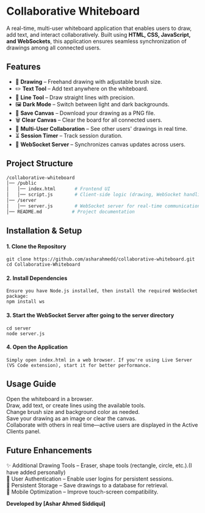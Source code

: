 # **Collaborative Whiteboard**  

A real-time, multi-user whiteboard application that enables users to draw, add text, and interact collaboratively. Built using **HTML, CSS, JavaScript, and WebSockets**, this application ensures seamless synchronization of drawings among all connected users.  

## **Features**  

- 🎨 **Drawing** – Freehand drawing with adjustable brush size.  
- ✏️ **Text Tool** – Add text anywhere on the whiteboard.  
- 📏 **Line Tool** – Draw straight lines with precision.  
- 🖼️ **Dark Mode** – Switch between light and dark backgrounds.  
- 💾 **Save Canvas** – Download your drawing as a PNG file.  
- 🗑️ **Clear Canvas** – Clear the board for all connected users.  
- 👥 **Multi-User Collaboration** – See other users' drawings in real time.  
- ⏳ **Session Timer** – Track session duration.  
- 🔗 **WebSocket Server** – Synchronizes canvas updates across users.  

## **Project Structure**  

```bash
/collaborative-whiteboard  
│── /public                            
│   │── index.html       # Frontend UI        
│   │── script.js        # Client-side logic (drawing, WebSocket handling)        
│── /server        
│   │── server.js        # WebSocket server for real-time communication        
│── README.md           # Project documentation        
```

## **Installation & Setup**

#### 1. Clone the Repository

    git clone https://github.com/asharahmedd/collaborative-whiteboard.git
    cd Collaborative-Whiteboard

#### 2. Install Dependencies
    Ensure you have Node.js installed, then install the required WebSocket package:
    npm install ws

#### 3. Start the WebSocket Server after going to the server directory

    cd server
    node server.js

#### 4. Open the Application

    Simply open index.html in a web browser. If you're using Live Server (VS Code extension), start it for better performance.


## **Usage Guide**

Open the whiteboard in a browser.  
Draw, add text, or create lines using the available tools.  
Change brush size and background color as needed.  
Save your drawing as an image or clear the canvas.  
Collaborate with others in real time—active users are displayed in the Active Clients panel.  

## **Future Enhancements**
✨ Additional Drawing Tools – Eraser, shape tools (rectangle, circle, etc.).(I have added personally)  
🔐 User Authentication – Enable user logins for persistent sessions.  
💾 Persistent Storage – Save drawings to a database for retrieval.  
📲 Mobile Optimization – Improve touch-screen compatibility. 


**Developed by [Ashar Ahmed Siddiqui]**
